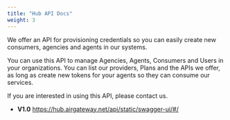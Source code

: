 ```yaml
---
title: "Hub API Docs"
weight: 3
---
```


We offer an API for provisioning credentials so you can easily create new consumers, agencies and agents in our systems.

You can use this API to manage Agencies, Agents, Consumers and Users in your organizations. You can list our providers, Plans and the APIs we offer, as long as create new tokens for your agents so they can consume our services.

If you are interested in using this API, please contact us.

* **V1.0** https://hub.airgateway.net/api/static/swagger-ui/#/
